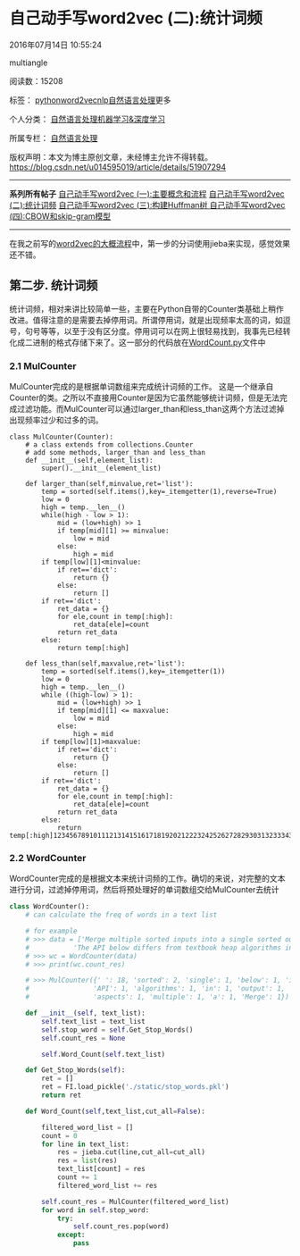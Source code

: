 # 自己动手写word2vec (二):统计词频

2016年07月14日 10:55:24

 

multiangle

 

阅读数：15208

 

标签： [python](https://so.csdn.net/so/search/s.do?q=python&t=blog)[word2vec](https://so.csdn.net/so/search/s.do?q=word2vec&t=blog)[nlp](https://so.csdn.net/so/search/s.do?q=nlp&t=blog)[自然语言处理](https://so.csdn.net/so/search/s.do?q=%E8%87%AA%E7%84%B6%E8%AF%AD%E8%A8%80%E5%A4%84%E7%90%86&t=blog)更多

个人分类： [自然语言处理](https://blog.csdn.net/u014595019/article/category/6183383)[机器学习&深度学习](https://blog.csdn.net/u014595019/article/category/3051069)

所属专栏： [自然语言处理](https://blog.csdn.net/column/details/13461.html)



版权声明：本文为博主原创文章，未经博主允许不得转载。	https://blog.csdn.net/u014595019/article/details/51907294

------

**系列所有帖子** 
[自己动手写word2vec (一):主要概念和流程](http://blog.csdn.net/u014595019/article/details/51884529) 
[自己动手写word2vec (二):统计词频](http://blog.csdn.net/u014595019/article/details/51907294) 
[自己动手写word2vec (三):构建Huffman树 ](http://blog.csdn.net/u014595019/article/details/51925495)
[自己动手写word2vec (四):CBOW和skip-gram模型](http://blog.csdn.net/u014595019/article/details/51943428)

------

在我之前写的[word2vec的大概流程](http://blog.csdn.net/u014595019/article/details/51884529)中，第一步的分词使用jieba来实现，感觉效果还不错。

## 第二步. 统计词频

统计词频，相对来讲比较简单一些，主要在Python自带的Counter类基础上稍作改进。值得注意的是需要去掉停用词。所谓停用词，就是出现频率太高的词，如逗号，句号等等，以至于没有区分度。停用词可以在网上很轻易找到，我事先已经转化成二进制的格式存储下来了。这一部分的代码放在[WordCount.py](https://github.com/multiangle/pyword2vec/blob/master/WordCount.py)文件中

### 2.1 MulCounter

MulCounter完成的是根据单词数组来完成统计词频的工作。 
这是一个继承自Counter的类。之所以不直接用Counter是因为它虽然能够统计词频，但是无法完成过滤功能。而MulCounter可以通过larger_than和less_than这两个方法过滤掉出现频率过少和过多的词。

```
class MulCounter(Counter):
    # a class extends from collections.Counter
    # add some methods, larger_than and less_than
    def __init__(self,element_list):
        super().__init__(element_list)

    def larger_than(self,minvalue,ret='list'):
        temp = sorted(self.items(),key=_itemgetter(1),reverse=True)
        low = 0
        high = temp.__len__()
        while(high - low > 1):
            mid = (low+high) >> 1
            if temp[mid][1] >= minvalue:
                low = mid
            else:
                high = mid
        if temp[low][1]<minvalue:
            if ret=='dict':
                return {}
            else:
                return []
        if ret=='dict':
            ret_data = {}
            for ele,count in temp[:high]:
                ret_data[ele]=count
            return ret_data
        else:
            return temp[:high]

    def less_than(self,maxvalue,ret='list'):
        temp = sorted(self.items(),key=_itemgetter(1))
        low = 0
        high = temp.__len__()
        while ((high-low) > 1):
            mid = (low+high) >> 1
            if temp[mid][1] <= maxvalue:
                low = mid
            else:
                high = mid
        if temp[low][1]>maxvalue:
            if ret=='dict':
                return {}
            else:
                return []
        if ret=='dict':
            ret_data = {}
            for ele,count in temp[:high]:
                ret_data[ele]=count
            return ret_data
        else:
            return temp[:high]123456789101112131415161718192021222324252627282930313233343536373839404142434445464748495051
```

### 2.2 WordCounter

WordCounter完成的是根据文本来统计词频的工作。确切的来说，对完整的文本进行分词，过滤掉停用词，然后将预处理好的单词数组交给MulCounter去统计

```python
class WordCounter():
    # can calculate the freq of words in a text list

    # for example
    # >>> data = ['Merge multiple sorted inputs into a single sorted output',
    #           'The API below differs from textbook heap algorithms in two aspects']
    # >>> wc = WordCounter(data)
    # >>> print(wc.count_res)

    # >>> MulCounter({' ': 18, 'sorted': 2, 'single': 1, 'below': 1, 'inputs': 1, 'The': 1, 'into': 1, 'textbook': 1,
    #                'API': 1, 'algorithms': 1, 'in': 1, 'output': 1, 'heap': 1, 'differs': 1, 'two': 1, 'from': 1,
    #                'aspects': 1, 'multiple': 1, 'a': 1, 'Merge': 1})

    def __init__(self, text_list):
        self.text_list = text_list
        self.stop_word = self.Get_Stop_Words()
        self.count_res = None

        self.Word_Count(self.text_list)

    def Get_Stop_Words(self):
        ret = []
        ret = FI.load_pickle('./static/stop_words.pkl')
        return ret

    def Word_Count(self,text_list,cut_all=False):

        filtered_word_list = []
        count = 0
        for line in text_list:
            res = jieba.cut(line,cut_all=cut_all)
            res = list(res)
            text_list[count] = res
            count += 1
            filtered_word_list += res

        self.count_res = MulCounter(filtered_word_list)
        for word in self.stop_word:
            try:
                self.count_res.pop(word)
            except:
                pass
```